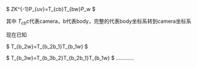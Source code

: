 $ ZK^{-1}P_{uv}=T_{cb}T_{bw}P_w $

其中 $T_{cb}$c代表camera，b代表body，完整的代表body坐标系转到camera坐标系

现在已知

$ T_{b_2w}=T_{b_2b_1}T_{b_1w} $

$ T_{b_3w}=T_{b_3b_2}T_{b_2b_1}T_{b_1w} $
…………